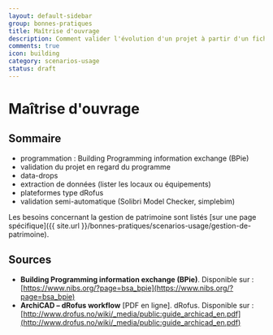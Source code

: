 ```yaml
---
layout: default-sidebar
group: bonnes-pratiques
title: Maîtrise d'ouvrage
description: Comment valider l'évolution d'un projet à partir d'un fichier IFC.
comments: true
icon: building
category: scenarios-usage
status: draft
---
```


# Maîtrise d'ouvrage

## Sommaire

* programmation : Building Programming information exchange (BPie)
* validation du projet en regard du programme
* data-drops
* extraction de données (lister les locaux ou équipements)
* plateformes type dRofus
* validation semi-automatique (Solibri Model Checker, simplebim)

Les besoins concernant la gestion de patrimoine sont listés [sur une page spécifique]({{ site.url }}/bonnes-pratiques/scenarios-usage/gestion-de-patrimoine).

## Sources

* **Building Programming information exchange (BPie)**. Disponible sur : [https://www.nibs.org/?page=bsa_bpie](https://www.nibs.org/?page=bsa_bpie)
* **ArchiCAD – dRofus workflow** [PDF en ligne]. dRofus. Disponible sur : [http://www.drofus.no/wiki/_media/public:guide_archicad_en.pdf](http://www.drofus.no/wiki/_media/public:guide_archicad_en.pdf)
